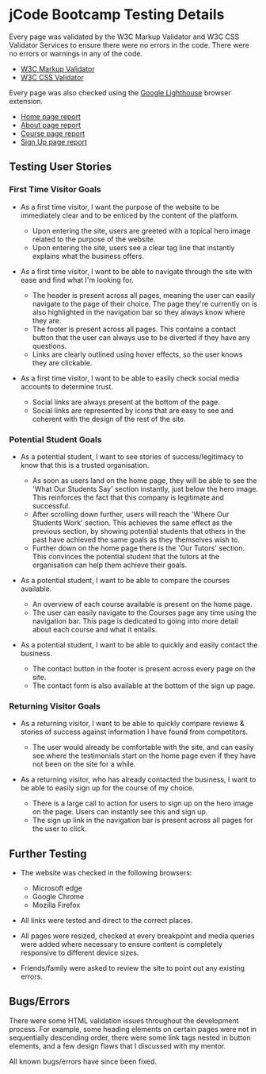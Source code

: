 # jCode Bootcamp Testing Details

Every page was validated by the W3C Markup Validator and W3C CSS Validator Services to ensure there were  no errors in the code. There were no errors or warnings in any of the code.
* [W3C Markup Validator](https://jigsaw.w3.org/css-validator/#validate_by_input)
* [W3C CSS Validator](https://jigsaw.w3.org/css-validator/#validate_by_input)

Every page was also checked using the [Google Lighthouse](https://developers.google.com/web/tools/lighthouse) browser extension.
* [Home page report](https://googlechrome.github.io/lighthouse/viewer/?psiurl=https%3A%2F%2Fjacobshortall.github.io%2Fjcode-bootcamp%2F&strategy=mobile&category=performance&category=accessibility&category=best-practices&category=seo&category=pwa&utm_source=lh-chrome-ext)
* [About page report](https://googlechrome.github.io/lighthouse/viewer/?psiurl=https%3A%2F%2Fjacobshortall.github.io%2Fjcode-bootcamp%2Fabout.html&strategy=mobile&category=performance&category=accessibility&category=best-practices&category=seo&category=pwa&utm_source=lh-chrome-ext)
* [Course page report](https://googlechrome.github.io/lighthouse/viewer/?psiurl=https%3A%2F%2Fjacobshortall.github.io%2Fjcode-bootcamp%2Fcourses.html&strategy=mobile&category=performance&category=accessibility&category=best-practices&category=seo&category=pwa&utm_source=lh-chrome-ext)
* [Sign Up page report](https://googlechrome.github.io/lighthouse/viewer/?psiurl=https%3A%2F%2Fjacobshortall.github.io%2Fjcode-bootcamp%2Fsign_up.html&strategy=mobile&category=performance&category=accessibility&category=best-practices&category=seo&category=pwa&utm_source=lh-chrome-ext)

## Testing User Stories

### First Time Visitor Goals  

* As a first time visitor, I want the purpose of the website to be immediately clear and to be enticed by the content of the platform.
    * Upon entering the site, users are greeted with a topical hero image related to the purpose of the website.
    * Upon entering the site, users see a clear tag line that instantly explains what the business offers.

* As a first time visitor, I want to be able to navigate through the site with ease and find what I'm looking for.
    * The header is present across all pages, meaning the user can easily navigate to the page of their choice. The page they're currently on is also highlighted in the navigation bar so they always know where they are.
    * The footer is present across all pages. This contains a contact button that the user can always use to be diverted if they have any questions.
    * Links are clearly outlined using hover effects, so the user knows they are clickable.

* As a first time visitor, I want to be able to easily check social media accounts to determine trust.
    * Social links are always present at the bottom of the page.
    * Social links are represented by icons that are easy to see and coherent with the design of the rest of the site.

### Potential Student Goals

* As a potential student, I want to see stories of success/legitimacy to know that this is a trusted organisation.
    * As soon as users land on the home page, they will be able to see the 'What Our Students Say' section instantly, just below the hero image. This reinforces the fact that this company is legitimate and successful.
    * After scrolling down further, users will reach the 'Where Our Students Work' section. This achieves the same effect as the previous section, by showing potential students that others in the past have achieved the same goals as they themselves wish to.
    * Further down on the home page there is the 'Our Tutors' section. This convinces the potential student that the tutors at the organisation can help them achieve their goals.

* As a potential student, I want to be able to compare the courses available.
    * An overview of each course available is present on the home page.
    * The user can easily navigate to the Courses page any time using the navigation bar. This page is dedicated to going into more detail about each course and what it entails.

* As a potential student, I want to be able to quickly and easily contact the business.
    * The contact button in the footer is present across every page on the site.
    * The contact form is also available at the bottom of the sign up page.

### Returning Visitor Goals

* As a returning visitor, I want to be able to quickly compare reviews & stories of success against information I have found from competitors.
    * The user would already be comfortable with the site, and can easily see where the testimonials start on the home page even if they have not been on the site for a while.

* As a returning visitor, who has already contacted the business, I want to be able to easily sign up for the course of my choice.
    * There is a large call to action for users to sign up on the hero image on the page. Users can instantly see this and sign up.
    * The sign up link in the navigation bar is present across all pages for the user to click.

## Further Testing

* The website was checked in the following browsers:
    * Microsoft edge
    * Google Chrome
    * Mozilla Firefox

* All links were tested and direct to the correct places.

* All pages were resized, checked at every breakpoint and media queries were added where necessary to ensure content is completely responsive to different device sizes.

* Friends/family were asked to review the site to point out any existing errors.

## Bugs/Errors

There were some HTML validation issues throughout the development process. For example, some heading elements on certain pages were not in sequentially descending order, there were some link tags nested in button elements, and a few design flaws that I discussed with my mentor.

All known bugs/errors have since been fixed.
